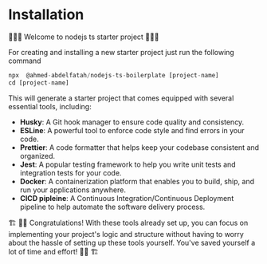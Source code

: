 # Installation

🚀🚀🚀 Welcome to nodejs ts starter project 🚀🚀🚀

For creating and installing a new starter project just run the following command

```js
npx  @ahmed-abdelfatah/nodejs-ts-boilerplate [project-name]
cd [project-name]
```

This will generate a starter project that comes equipped with several essential tools, including:

- **Husky**: A Git hook manager to ensure code quality and consistency.
- **ESLine**: A powerful tool to enforce code style and find errors in your code.
- **Prettier**: A code formatter that helps keep your codebase consistent and organized.
- **Jest**: A popular testing framework to help you write unit tests and integration tests for your code.
- **Docker**: A containerization platform that enables you to build, ship, and run your applications anywhere.
- **CICD pipleine**: A Continuous Integration/Continuous Deployment pipeline to help automate the software delivery process.

🏗️ 👷👷 Congratulations! With these tools already set up, you can focus on implementing your project's logic and structure without having to worry about the hassle of setting up these tools yourself. You've saved yourself a lot of time and effort! 👷👷 🏗️
